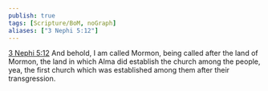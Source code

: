 ```yaml
---
publish: true
tags: [Scripture/BoM, noGraph]
aliases: ["3 Nephi 5:12"]
---
```

[3 Nephi 5:12](https://churchofjesuschrist.org/study/scriptures/bofm/3-ne/5?lang=eng&id=p12#p12) And behold, I am called Mormon, being called after the land of Mormon, the land in which Alma did establish the church among the people, yea, the first church which was established among them after their transgression.
